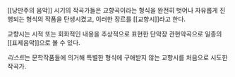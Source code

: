 [[낭만주의 음악]] 시기의 작곡가들은 교향곡이라는 형식을 완전히 벗어나 자유롭게 진행되는 형식의 작품을 탄생시켰고, 이러한 장르를 [[교향시]]라고 한다. 

교향시는 시적 또는 회화적인 내용을 추상적으로 표현한 단악장 관현악곡으로 일종의 [[표제음악]]으로 볼 수 있다. 

*리스트*는 문학작품들에 의거해 특별한 형식에 구애받지 않는 교향시를 처음으로 시도한 작곡가. 
